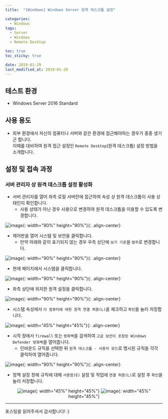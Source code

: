 ```yaml
---
title:  "[Windows] Windows Server 원격 데스크톱 설정" 

categories:
  - Windows
tags:
  - Server
  - Windows
  - Remote Desktop

toc: true
toc_sticky: true

date: 2019-01-29
last_modified_at: 2019-01-29
---
```


## 테스트 환경
- Windows Server 2016 Standard
  
## 사용 용도
- 외부 환경에서 자신의 컴퓨터나 서버와 같은 환경에 접근해야하는 경우가 종종 생기곤 합니다.  
이때를 대비하여 원격 접근 설정인 `Remote Desktop`(원격 데스크톱) 설정 방법을 소개합니다.
  
## 설정 및 접속 과정
### 서버 관리자 상 원격 데스크톱 설정 활성화
* 서버 관리자를 열어 좌측 로컬 서버란에 접근하여 속성 상 원격 데스크톱이 사용 상태인지 확인합니다.
  * 사용 상태가 아닌 경우 사용으로 변경하여 원격 데스크톱을 이용할 수 있도록 변경합니다.

![image](https://blog.false.kr/assets/image/Post/Windows/Windows-Server-RDP-Setting/1.png){: width="90%" height="90%"}{: .align-center}
  
* 제어판을 열어 시스템 및 보안을 클릭합니다.
  * 만약 아래와 같이 표기되지 않는 경우 우측 상단에 `보기 기준`을 `범주`로 변경합니다.

![image](https://blog.false.kr/assets/image/Post/Windows/Windows-Server-RDP-Setting/2.png){: width="90%" height="90%"}{: .align-center}

* 현재 페이지에서 시스템을 클릭합니다.

![image](https://blog.false.kr/assets/image/Post/Windows/Windows-Server-RDP-Setting/3.png){: width="90%" height="90%"}{: .align-center}

* 좌측 상단에 위치한 원격 설정을 클릭합니다.

![image](https://blog.false.kr/assets/image/Post/Windows/Windows-Server-RDP-Setting/4.png){: width="90%" height="90%"}{: .align-center}

* 시스템 속성에서 `이 컴퓨터에 대한 원격 연결 허용(L)`을 체크하고 `확인`을 눌러 저장합니다.

![image](https://blog.false.kr/assets/image/Post/Windows/Windows-Server-RDP-Setting/5.png){: width="45%" height="45%"}{: .align-center}

* 시작 창에서 `firewall` 또는 `방화벽`을 검색하여 `고급 보안이 포함된 Windows Defender 방화벽`을 열어줍니다.
  * 인바운드 규칙을 선택한 뒤 `원격 데스크톱 - 사용자 모드`로 명시된 규칙을 각각 클릭하여 열어줍니다.

![image](https://blog.false.kr/assets/image/Post/Windows/Windows-Server-RDP-Setting/6.png){: width="90%" height="90%"}{: .align-center}

* 정책 설정 창에 규칙에 대해 `사용함(E)` 설정 및 작업에 `연결 허용(L)`로 설정 후 `확인`을 눌러 저장합니다.

<div align="center">
  
![image](https://blog.false.kr/assets/image/Post/Windows/Windows-Server-RDP-Setting/7.png){: width="45%" height="45%"}
![image](https://blog.false.kr/assets/image/Post/Windows/Windows-Server-RDP-Setting/8.png){: width="45%" height="45%"}
  
</div>
  
---
포스팅을 읽어주셔서 감사합니다! :)
